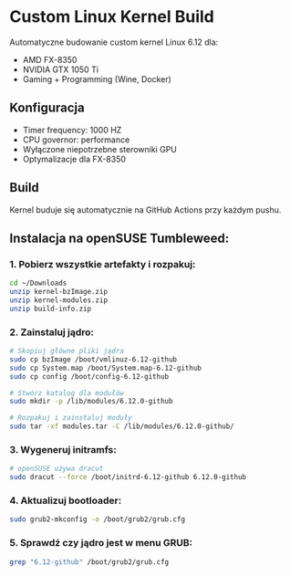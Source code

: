 # Custom Linux Kernel Build

Automatyczne budowanie custom kernel Linux 6.12 dla:
- AMD FX-8350
- NVIDIA GTX 1050 Ti
- Gaming + Programming (Wine, Docker)

## Konfiguracja
- Timer frequency: 1000 HZ
- CPU governor: performance
- Wyłączone niepotrzebne sterowniki GPU
- Optymalizacje dla FX-8350

## Build
Kernel buduje się automatycznie na GitHub Actions przy każdym pushu.

## Instalacja na openSUSE Tumbleweed:

### 1. Pobierz wszystkie artefakty i rozpakuj:
```bash
cd ~/Downloads
unzip kernel-bzImage.zip
unzip kernel-modules.zip
unzip build-info.zip
```

### 2. Zainstaluj jądro:
```bash
# Skopiuj główne pliki jądra
sudo cp bzImage /boot/vmlinuz-6.12-github
sudo cp System.map /boot/System.map-6.12-github
sudo cp config /boot/config-6.12-github

# Stwórz katalog dla modułów
sudo mkdir -p /lib/modules/6.12.0-github

# Rozpakuj i zainstaluj moduły
sudo tar -xf modules.tar -C /lib/modules/6.12.0-github/
```

### 3. Wygeneruj initramfs:
```bash
# openSUSE używa dracut
sudo dracut --force /boot/initrd-6.12-github 6.12.0-github
```

### 4. Aktualizuj bootloader:
```bash
sudo grub2-mkconfig -o /boot/grub2/grub.cfg
```

### 5. Sprawdź czy jądro jest w menu GRUB:
```bash
grep "6.12-github" /boot/grub2/grub.cfg
```
